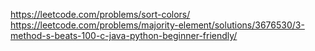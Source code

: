https://leetcode.com/problems/sort-colors/
https://leetcode.com/problems/majority-element/solutions/3676530/3-method-s-beats-100-c-java-python-beginner-friendly/